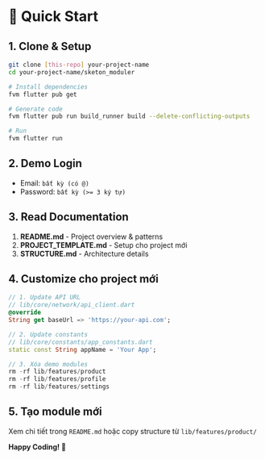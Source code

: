 # 🚀 Quick Start

## 1. Clone & Setup

```bash
git clone [this-repo] your-project-name
cd your-project-name/sketon_moduler

# Install dependencies
fvm flutter pub get

# Generate code
fvm flutter pub run build_runner build --delete-conflicting-outputs

# Run
fvm flutter run
```

## 2. Demo Login

- Email: `bất kỳ (có @)`
- Password: `bất kỳ (>= 3 ký tự)`

## 3. Read Documentation

1. **README.md** - Project overview & patterns
2. **PROJECT_TEMPLATE.md** - Setup cho project mới
3. **STRUCTURE.md** - Architecture details

## 4. Customize cho project mới

```dart
// 1. Update API URL
// lib/core/network/api_client.dart
@override
String get baseUrl => 'https://your-api.com';

// 2. Update constants
// lib/core/constants/app_constants.dart
static const String appName = 'Your App';

// 3. Xóa demo modules
rm -rf lib/features/product
rm -rf lib/features/profile
rm -rf lib/features/settings
```

## 5. Tạo module mới

Xem chi tiết trong `README.md` hoặc copy structure từ `lib/features/product/`

**Happy Coding! 🎉**

